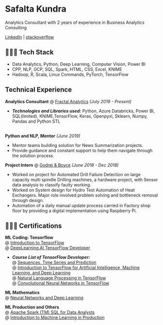 
# Safalta Kundra
Analytics Consultant with 2 years of experience in Business Analytics Consulting <br>

 [LinkedIn](https://www.linkedin.com/in/safalta-kundra/) |
 [stackoverflow](https://stackoverflow.com/users/9083130/azulcou)
 

## 👩🏼‍💻 Tech Stack
- Data Analytics, Python, Deep Learning, Computer Vision, Power BI
- CPP, NLP, GCP, SQL, Spark, HTML, CSS, Excel, KNIME
- Hadoop, R, Scala, Linux Commands, PyTorch, TensorFlow 
 
## Technical Experience

**Analytics Consultant** @ [Fractal Analytics](https://fractal.ai/) _(July 2019 - Present)_ <br>

  - **_Technologies and Libraries used:_** Python, Azure Databricks, Power BI, SQL(limited), KNIME,TensorFlow, Keras, Openpyxl, Sklearn, Numpy, Pandas and Python STL
<br><br>

**Python and NLP, Mentor** _(June 2019)_ <br>

- Mentor teams building solution for News Summarization projects.
- Provide guidance and constant support to help them navigate through the solution process.

**Project Intern** @ [Godrej & Boyce](https://www.godrej.com/godrejandboyce/) _(June 2018 - Dec 2018)_ <br>

- Worked on project for Automated Drill Failure Detection on large capacity multi spindle
Drilling machines, a hardware project, with Sensor data analysis to classify faulty working. 
- Worked on System design for Hydro Test Automation of Heat Exchangers. Major role involved
problem solving and bottleneck removal through design.
- Automation of a daily manual update process carried in Factory shop floor by providing a
digital implementation using Raspberry Pi.


 
## 👩🏼‍🎓 Certifications 
**ML Coding: Tensorflow**  <br>
@ [Introduction to TensorFlow](https://coursera.org/share/9ae4c8233f232007fed7097df480b371) <br>
@ [DeepLearning.AI TensorFlow Developer](https://coursera.org/share/cf2ea6dbe4869543293f50ec7a09a7d3) <br>
 - **_Course List of TensorFlow Developer:_**  <br>
@ [Sequences, Time Series and Prediction](https://coursera.org/share/f2bb2714f1d75be4a5d21d6953230ec7) <br>
@ [Introduction to TensorFlow for Artificial Intelligence, Machine Learning, and Deep Learning](https://coursera.org/share/f34ab57102afad083284c15da5207edb) <br>
@ [Natural Language Processing in TensorFlow](https://coursera.org/share/b95665f03b1b27e0e797f4026aa2b3b7) <br>
@ [Convolutional Neural Networks in TensorFlow](https://coursera.org/share/705876e2a25cdc1b134b18df934ab047) <br>


**ML Mathematics**  <br>
@ [Neural Networks and Deep Learning](https://coursera.org/share/e141580b1b42e66ff933dcc69ad54a6c) <br>

**ML Production and Others**  <br>
@ [Apache Spark (TM) SQL for Data Analysts](https://coursera.org/share/647323683efc993248ec2633bbe0039e) <br>
@ [Introduction to Machine Learning in Production](https://coursera.org/share/b728fdb72f5f862101f9de2486715df9) <br>








